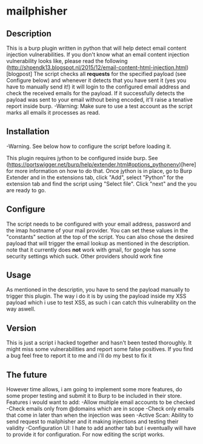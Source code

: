 # mailphisher
## Description
This is a burp plugin written in python that will help detect email content injection vulnerabilities. If you don't know what an email content injection vulnerability looks like, please read the following (http://shpendk13.blogspot.nl/2015/12/email-content-html-injection.html)[blogpost]
The script checks all **requests** for the specified payload (see Configure below) and whenever it detects that you have sent it (yes you have to manually send it!) it will login to the configured email address and check the received emails for the payload. If it successfully detects the payload was sent to your email without being encoded, it'll raise a tenative report inside burp. 
-Warning: Make sure to use a test account as the script marks all emails it processes as read. 


## Installation
-Warning. See below how to configure the script before loading it.

This plugin requires jython to be configured inside burp. See (https://portswigger.net/burp/help/extender.html#options_pythonenv)[here] for more information on how to do that. Once jython is in place, go to Burp Extender and in the extensions tab, click "Add", select "Python" for the extension tab and find the script using "Select file". Click "next" and the you are ready to go. 

## Configure
The script needs to be configured with your email address, password and the imap hostname of your mail provider. You can set these values in the "constants" section at the top of the script. You can also chose the desired payload that will trigger the email lookup as mentioned in the description. note that it currently does **not** work with gmail, for google has some security settings which suck. Other providers should work fine


## Usage
As mentioned in the descriptin, you have to send the payload manually to trigger this plugin. The way i do it is by using the payload inside my XSS payload which i use to test XSS, as such i can catch this vulnerability on the way aswell.


## Version
This is just a script i hacked together and hasn't been tested thoroughly. It might miss some vulnerabilities and report some false positives. If you find a bug feel free to report it to me and i'll do my best to fix it

## The future
However time allows, i am going to implement some more features, do some proper testing and submit it to Burp to be included in their store. Features i would want to add:
-Allow multiple email accounts to be checked 
-Check emails only from @domains which are in scope
-Check only emails that come in later than when the injection was seen
-Active Scan: Ability to send request to mailphisher and it making injections and testing their validity
-Configuration UI: I hate to add another tab but i eventually will have to provide it for configuration. For now editing the script works.

